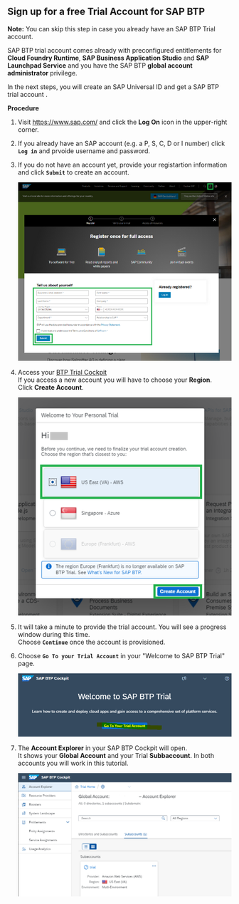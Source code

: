 ## Sign up for a free Trial Account for SAP BTP

**Note:** You can skip this step in case you already have an SAP BTP Trial account.

SAP BTP trial account comes already with preconfigured entitlements for **Cloud Foundry Runtime**, **SAP Business Application Studio** and **SAP Launchpad Service** and 
you have the SAP BTP **global account administrator** privilege.

In the next steps, you will create an SAP Universal ID and get a SAP BTP trial account .

**Procedure**


1. Visit https://www.sap.com/ and click the **Log On** icon in the upper-right corner.

2. If you already have an SAP account (e.g. a P, S, C, D or I number) click **`Log in`** and prvoide username and password. 

3. If you do not have an account yet, provide your registartion information and click **`Submit`** to create an account. 

    ![](images/t1_registertrial.png)

4. Access your [BTP Trial Cockpit](https://cockpit.hanatrial.ondemand.com/trial/#/home/trial) <br>
   If you access a new account you will have to choose your **Region**.  <br>
   Click **Create Account**.  <br>
 
    ![](images/t2_chooseregion.png)

5. It will take a minute to provide the trial account. You will see a progress window during this time.  <br>
   Choose **`Continue`** once the account is provisioned.

6. Choose **`Go To your Trial Account`** in your "Welcome to SAP BTP Trial" page. <br>

    ![](images/t3_gototrial.png)

7. The **Account Explorer** in your SAP BTP Cockpit will open. <br>
   It shows your **Global Account** and your Trial **Subbaccount**. In both accounts you will work in this tutorial.
   
    ![](images/t4_accexplorer.png)


